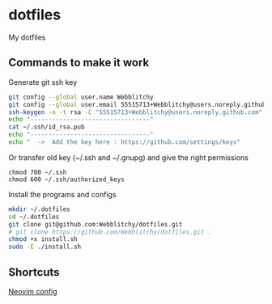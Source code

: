 # dotfiles
My dotfiles

## Commands to make it work

Generate git ssh key
```bash
git config --global user.name Webblitchy
git config --global user.email 55515713+Webblitchy@users.noreply.github.com
ssh-keygen -o -t rsa -C "55515713+Webblitchy@users.noreply.github.com" -q
echo "---------------------------------"
cat ~/.ssh/id_rsa.pub
echo "---------------------------------"
echo "  ->  Add the key here : https://github.com/settings/keys"
```

Or transfer old key (~/.ssh and ~/.gnupg)
and give the right permissions
```
chmod 700 ~/.ssh
chmod 600 ~/.ssh/authorized_keys
```

Install the programs and configs
```bash
mkdir ~/.dotfiles
cd ~/.dotfiles
git clone git@github.com:Webblitchy/dotfiles.git
# git clone https://github.com/Webblitchy/dotfiles.git .
chmod +x install.sh
sudo -E ./install.sh
```

## Shortcuts
[Neovim config](/dotconfig/nvim)


